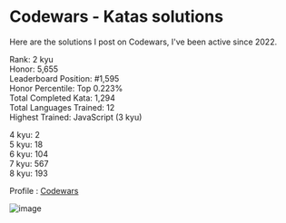 # Codewars - Katas solutions

Here are the solutions I post on Codewars, I've been active since 2022.

Rank: 2 kyu  
Honor: 5,655  
Leaderboard Position: #1,595  
Honor Percentile: Top 0.223%  
Total Completed Kata: 1,294  
Total Languages Trained: 12  
Highest Trained: JavaScript (3 kyu)

4 kyu: 2  
5 kyu: 18  
6 kyu: 104  
7 kyu: 567  
8 kyu: 193  

Profile : [Codewars](https://www.codewars.com/users/Sancti0n)

![image](https://www.codewars.com/users/Sancti0n/badges/large)